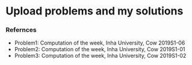 # Upload problems and my solutions



### Refernces

* Problem1: Computation of the week, Inha University, Cow 2019S1-06
* Problem2: Computation of the week, Inha University, Cow 2019S1-01
* Problem3: Computation of the week, Inha University, Cow 2019S1-02

